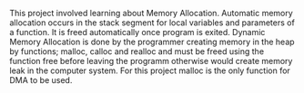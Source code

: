 This project involved learning about Memory Allocation.
Automatic memory allocation occurs in the stack segment for local variables and parameters of a function. It is freed automatically  once program is exited.
Dynamic Memory Allocation is done by the programmer creating memory in the heap by functions; malloc, calloc and realloc and must be freed using the function free before leaving the programm otherwise would create memory leak in the computer system.
For this project malloc is the only function for DMA to be used.

